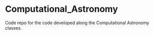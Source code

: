 # Computational_Astronomy
Code repo for the code developed along the Computational Astronomy classes.

